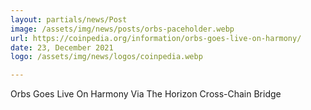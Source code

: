 ```yaml
---
layout: partials/news/Post
image: /assets/img/news/posts/orbs-paceholder.webp
url: https://coinpedia.org/information/orbs-goes-live-on-harmony/
date: 23, December 2021
logo: /assets/img/news/logos/coinpedia.webp

---
```



Orbs Goes Live On Harmony Via The Horizon Cross-Chain Bridge